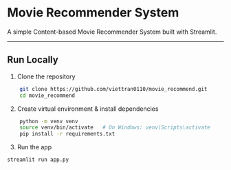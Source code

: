 # Movie Recommender System

A simple Content-based Movie Recommender System built with Streamlit.

---

## Run Locally

1. Clone the repository
```bash
    git clone https://github.com/viettran0110/movie_recommend.git
    cd movie_recommend
```

2. Create virtual environment & install dependencies
```bash 
    python -m venv venv
    source venv/bin/activate   # On Windows: venv\Scripts\activate
    pip install -r requirements.txt
```

3. Run the app
```bash
streamlit run app.py
```
